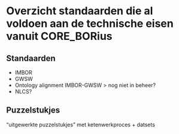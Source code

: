 # Overzicht standaarden die al voldoen aan de technische eisen vanuit CORE_BORius 
## Standaarden
-	IMBOR
-	GWSW
-	Ontology alignment IMBOR-GWSW > nog niet in beheer?
-	NLCS?
## Puzzelstukjes
“uitgewerkte puzzelstukjes” met ketenwerkproces + datsets


